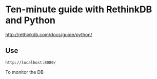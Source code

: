 # Ten-minute guide with RethinkDB and Python

http://rethinkdb.com/docs/guide/python/

## Use
```
http://localhost:8080/
```
To monitor the DB

